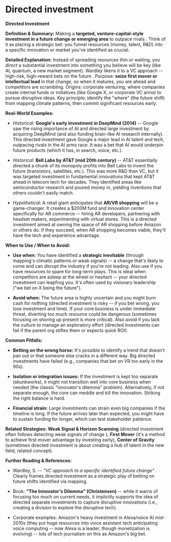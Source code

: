 # Directed investment


**Directed Investment**

**Definition & Summary:** Making a **targeted, venture-capital-style investment in a future change or emerging area** to outpace rivals . Think of it as placing a strategic bet: you funnel resources (money, talent, R&D) into a specific innovation or market you've identified as crucial.

**Detailed Explanation:** Instead of spreading resources thin or waiting, you *direct* a substantial investment into something you believe will be key (like AI, quantum, a new market segment). Wardley likens it to a VC approach -- high-risk, high-reward bets on the future . Purpose: **seize first mover or intellectual lead** in that change, so when it matures, you are ahead and competitors are scrambling. Origins: corporate venturing, where companies create internal funds or initiatives (like Google X, or corporate VC arms) to pursue disruptive ideas. Key principle: identify the "where" (the future shift) from mapping climate patterns, then commit significant resources early.

**Real-World Examples:**

-  *Historical:* **Google's early investment in DeepMind (2014)** -- Google saw the rising importance of AI and directed large investment by acquiring DeepMind (and also funding brain-like AI research internally). This directed investment gave Google a major lead in AI talent and tech, outpacing rivals in the AI arms race. It was a bet that AI would underpin future products (which it has, in search, voice, etc.).

-  *Historical:* **Bell Labs by AT&T (mid 20th century)** -- AT&T essentially directed a chunk of its monopoly profits into Bell Labs to invent the future (transistors, satellites, etc.). This was more R&D than VC, but it was targeted investment in fundamental innovations that kept AT&T ahead in telecom tech for decades. They identified areas like semiconductor research and poured money in, yielding inventions that others couldn't easily match.

-  *Hypothetical:* A retail giant anticipates that **AR/VR shopping** will be a game-changer. It creates a $200M fund and innovation center specifically for AR commerce -- hiring AR developers, partnering with headset makers, experimenting with virtual stores. This is a directed investment aimed at owning the space of AR shopping before Amazon or others do. If they succeed, when AR shopping becomes viable, they'll have the tech and experience advantage.

**When to Use / When to Avoid:**

-  **Use when:** You have identified a **strategic inevitable** (through mapping's climatic patterns or weak signals) -- a change that's likely to come and can disrupt the industry if you're not leading. Also use if you have resources to spare for long-term plays. This is ideal when competitors are asleep at the wheel or hesitant -- your directed investment can leapfrog you. It's often used by visionary leadership ("we bet on X being the future").

-  **Avoid when:** The future area is highly uncertain and you might burn cash for nothing (directed investment is risky -- if you bet wrong, you lose investment and time). If your core business is under immediate threat, diverting too much resource could be dangerous (sometimes focusing on shoring up present is more critical). Also avoid if you lack the culture to manage an exploratory effort (directed investments can fail if the parent org stifles them or expects quick ROI).

**Common Pitfalls:**

-  **Betting on the wrong horse:** It's possible to identify a trend that doesn't pan out or that someone else cracks in a different way. Big directed investments have failed (e.g., companies that bet on VR too early in the 90s).

-  **Isolation or integration issues:** If the investment is kept too separate (skunkworks), it might not transition well into core business when needed (the classic "innovator's dilemma" problem). Alternatively, if not separate enough, the core can meddle and kill the innovation. Striking the right balance is hard.

-  **Financial strain:** Large investments can strain even big companies if the timeline is long. If the future arrives later than expected, you might have to sustain funding for longer, which can test stakeholder patience.

**Related Strategies:** **Weak Signal & Horizon Scanning** (directed investment often follows detecting weak signals of change ), **First Mover** (it's a method to achieve first mover advantage by investing early), **Center of Gravity** (sometimes directed investment is about creating a hub of talent in the new field, related concept).

**Further Reading & References:**

-  Wardley, S. -- *"VC approach to a specific identified future change"* . Clearly frames directed investment as a strategic play of betting on future shifts identified via mapping.

-  Book: **"The Innovator's Dilemma" (Christensen)** -- while it warns of focusing too much on current needs, it implicitly supports the idea of directed separate investments to capture disruptive innovations (i.e., creating a division to explore the disruptive tech).

-  Corporate examples: Amazon's heavy investment in Alexa/voice AI mid-2010s (they put huge resources into voice assistant tech anticipating voice computing -- now Alexa is a leader, though monetization is evolving) -- lots of tech journalism on this as Amazon's big bet.